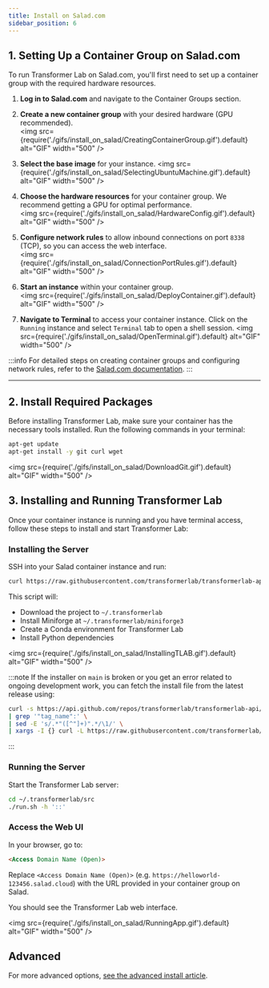 ```yaml
---
title: Install on Salad.com
sidebar_position: 6
---
```


## 1. Setting Up a Container Group on Salad.com

To run Transformer Lab on Salad.com, you'll first need to set up a container group with the required hardware resources.

1. **Log in to Salad.com** and navigate to the Container Groups section.  

2. **Create a new container group** with your desired hardware (GPU recommended).  
    <img src={require('./gifs/install_on_salad/CreatingContainerGroup.gif').default} alt="GIF" width="500" />

3. **Select the base image** for your instance.
    <img src={require('./gifs/install_on_salad/SelectingUbuntuMachine.gif').default} alt="GIF" width="500" />

4. **Choose the hardware resources** for your container group. We recommend getting a GPU for optimal performance.  
    <img src={require('./gifs/install_on_salad/HardwareConfig.gif').default} alt="GIF" width="500" />

5. **Configure network rules** to allow inbound connections on port `8338` (TCP), so you can access the web interface.  
   <img src={require('./gifs/install_on_salad/ConnectionPortRules.gif').default} alt="GIF" width="500" />

6. **Start an instance** within your container group.  
   <img src={require('./gifs/install_on_salad/DeployContainer.gif').default} alt="GIF" width="500" />

7. **Navigate to Terminal** to access your container instance. Click on the `Running` instance and select `Terminal` tab to open a shell session.
   <img src={require('./gifs/install_on_salad/OpenTerminal.gif').default} alt="GIF" width="500" />

:::info
For detailed steps on creating container groups and configuring network rules, refer to the [Salad.com documentation](https://docs.salad.com/).
:::

---

## 2. Install Required Packages

Before installing Transformer Lab, make sure your container has the necessary tools installed. Run the following commands in your terminal:

```bash
apt-get update
apt-get install -y git curl wget
```

<img src={require('./gifs/install_on_salad/DownloadGit.gif').default} alt="GIF" width="500" />


## 3. Installing and Running Transformer Lab

Once your container instance is running and you have terminal access, follow these steps to install and start Transformer Lab:

### Installing the Server

SSH into your Salad container instance and run:

```bash
curl https://raw.githubusercontent.com/transformerlab/transformerlab-api/main/install.sh | bash
```

This script will:

- Download the project to `~/.transformerlab`
- Install Miniforge at `~/.transformerlab/miniforge3`
- Create a Conda environment for Transformer Lab
- Install Python dependencies

<img src={require('./gifs/install_on_salad/InstallingTLAB.gif').default} alt="GIF" width="500" />


:::note
If the installer on `main` is broken or you get an error related to ongoing development work, you can fetch the install file from the latest release using:

```bash
curl -s https://api.github.com/repos/transformerlab/transformerlab-api/releases/latest \
| grep '"tag_name":' \
| sed -E 's/.*"([^"]+)".*/\1/' \
| xargs -I {} curl -L https://raw.githubusercontent.com/transformerlab/transformerlab-api/{}/install.sh | bash
```

:::


### Running the Server

Start the Transformer Lab server:

```bash
cd ~/.transformerlab/src
./run.sh -h '::'
```

### Access the Web UI

In your browser, go to:

```md
<Access Domain Name (Open)>
```

Replace `<Access Domain Name (Open)>` (e.g. `https://helloworld-123456.salad.cloud`) with the URL provided in your container group on Salad.

You should see the Transformer Lab web interface.

<img src={require('./gifs/install_on_salad/RunningApp.gif').default} alt="GIF" width="500" />


## Advanced

For more advanced options, [see the advanced install article](./advanced-install.md).